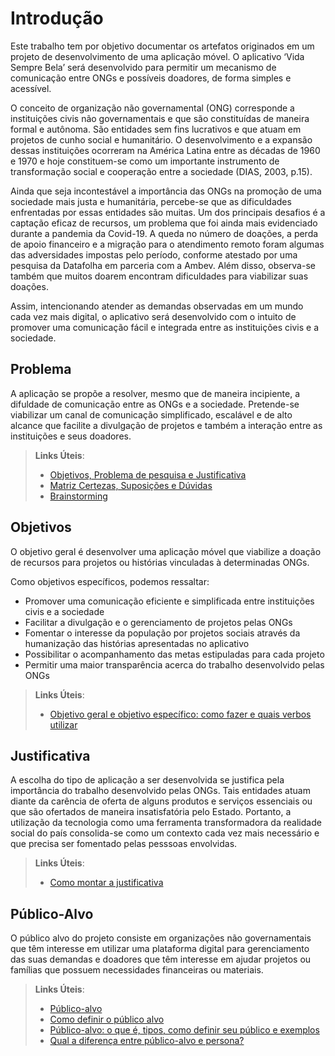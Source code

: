 # Introdução

Este trabalho tem por objetivo documentar os artefatos originados em um projeto de desenvolvimento de uma aplicação móvel. O aplicativo ‘Vida Sempre Bela’ será desenvolvido para permitir um mecanismo de comunicação entre ONGs e possíveis doadores, de forma simples e acessível.

O conceito de organização não governamental (ONG) corresponde a instituições civis não governamentais e que são constituídas de maneira formal e autônoma. São entidades sem fins lucrativos e que atuam em projetos de cunho social e humanitário. O desenvolvimento e a expansão dessas instituições ocorreram na América Latina entre as décadas de 1960 e 1970 e hoje constituem-se como um importante instrumento de transformação social e cooperação entre a sociedade (DIAS, 2003, p.15).

Ainda que seja incontestável a importância das ONGs na promoção de uma sociedade mais justa e humanitária, percebe-se que as dificuldades enfrentadas por essas entidades são muitas. Um dos principais desafios é a captação eficaz de recursos, um problema que foi ainda mais evidenciado durante a pandemia da Covid-19. A queda no número de doações, a perda de apoio financeiro e a migração para o atendimento remoto foram algumas das adversidades impostas pelo período, conforme atestado por uma pesquisa da Datafolha em parceria com a Ambev. Além disso, observa-se também que muitos doarem encontram dificuldades para viabilizar suas doações. 

Assim, intencionando atender as demandas observadas em um mundo cada vez mais digital, o aplicativo será desenvolvido com o intuito de promover uma comunicação fácil e integrada entre as instituições civis e a sociedade.

## Problema

A aplicação se propõe a resolver, mesmo que de maneira incipiente, a difuldade de comunicação entre as ONGs e a sociedade. Pretende-se viabilizar um canal de comunicação simplificado, escalável e de alto alcance que facilite a divulgação de projetos e também a interação entre as instituições e seus doadores. 

> **Links Úteis**:
> - [Objetivos, Problema de pesquisa e Justificativa](https://medium.com/@versioparole/objetivos-problema-de-pesquisa-e-justificativa-c98c8233b9c3)
> - [Matriz Certezas, Suposições e Dúvidas](https://medium.com/educa%C3%A7%C3%A3o-fora-da-caixa/matriz-certezas-suposi%C3%A7%C3%B5es-e-d%C3%BAvidas-fa2263633655)
> - [Brainstorming](https://www.euax.com.br/2018/09/brainstorming/)

## Objetivos

O objetivo geral é desenvolver uma aplicação móvel que viabilize a doação de recursos para projetos ou histórias vinculadas à determinadas ONGs.

Como objetivos específicos, podemos ressaltar:

* Promover uma comunicação eficiente e simplificada entre instituições civis e a sociedade
* Facilitar a divulgação e o gerenciamento de projetos pelas ONGs
* Fomentar o interesse da população por projetos sociais através da humanização das histórias apresentadas no aplicativo
* Possibilitar o acompanhamento das metas estipuladas para cada projeto
* Permitir uma maior transparência acerca do trabalho desenvolvido pelas ONGs
 
> **Links Úteis**:
> - [Objetivo geral e objetivo específico: como fazer e quais verbos utilizar](https://blog.mettzer.com/diferenca-entre-objetivo-geral-e-objetivo-especifico/)

## Justificativa

A escolha do tipo de aplicação a ser desenvolvida se justifica pela importância do trabalho desenvolvido pelas ONGs. Tais entidades atuam diante da carência de oferta de alguns produtos e serviços essenciais ou que são ofertados de maneira insatisfatória pelo Estado. Portanto, a utilização da tecnologia como uma ferramenta transformadora da realidade social do país consolida-se como um contexto cada vez mais necessário e que precisa ser fomentado pelas pesssoas envolvidas.

> **Links Úteis**:
> - [Como montar a justificativa](https://guiadamonografia.com.br/como-montar-justificativa-do-tcc/)

## Público-Alvo

O público alvo do projeto consiste em organizações não governamentais que têm interesse em utilizar uma plataforma digital para gerenciamento das suas demandas e doadores que têm interesse em ajudar projetos ou famílias que possuem necessidades financeiras ou materiais.

> **Links Úteis**:
> - [Público-alvo](https://blog.hotmart.com/pt-br/publico-alvo/)
> - [Como definir o público alvo](https://exame.com/pme/5-dicas-essenciais-para-definir-o-publico-alvo-do-seu-negocio/)
> - [Público-alvo: o que é, tipos, como definir seu público e exemplos](https://klickpages.com.br/blog/publico-alvo-o-que-e/)
> - [Qual a diferença entre público-alvo e persona?](https://rockcontent.com/blog/diferenca-publico-alvo-e-persona/)

